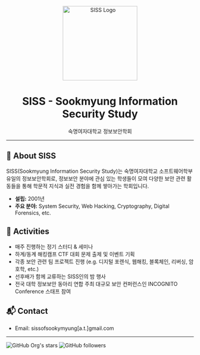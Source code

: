<p align="center">
  <img src="YOUR_LOGO_URL" width="200" alt="SISS Logo">
</p>

<h1 align="center">SISS - Sookmyung Information Security Study</h1>
<p align="center">숙명여자대학교 정보보안학회</p>

---

## 📌 About SISS
SISS(Sookmyung Information Security Study)는 숙명여자대학교 소프트웨어학부 유일의 정보보안학회로, 정보보안 분야에 관심 있는 학생들이 모여 다양한 보안 관련 활동들을 통해 학문적 지식과 실전 경험을 함께 쌓아가는 학회입니다.

- **설립:** 2001년
- **주요 분야:** System Security, Web Hacking, Cryptography, Digital Forensics, etc.

## 🚀 Activities
- 매주 진행하는 정기 스터디 & 세미나
- 하계/동계 해킹캠프 CTF 대회 문제 출제 및 이벤트 기획
- 각종 보안 관련 팀 프로젝트 진행 (e.g. 디지털 포렌식, 웹해킹, 블록체인, 리버싱, 암호학, etc.)
- 선후배가 함께 교류하는 SISS인의 밤 행사
- 전국 대학 정보보안 동아리 연합 주최 대규모 보안 컨퍼런스인 INCOGNITO Conference 스태프 참여

## 📬 Contact
- Email: sissofsookymyung[a.t.]gmail.com

---
![GitHub Org's stars](https://img.shields.io/github/stars/SISS?style=social)
![GitHub followers](https://img.shields.io/github/followers/SISS?style=social)

